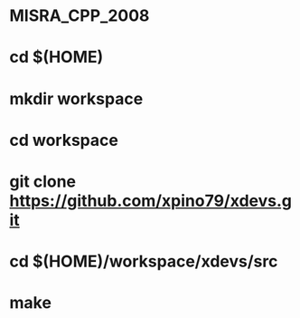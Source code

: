 # MISRA_CPP_2008

# cd $(HOME)
# mkdir workspace
# cd workspace
# git clone https://github.com/xpino79/xdevs.git
# cd $(HOME)/workspace/xdevs/src
# make

